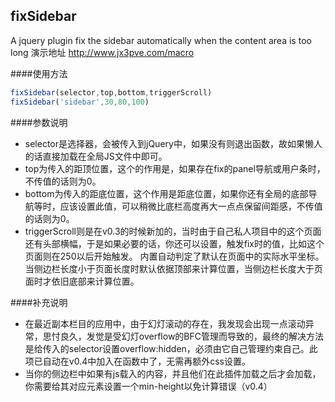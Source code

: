 ## fixSidebar
A jquery plugin fix the sidebar automatically when the content area is too long
演示地址 http://www.jx3pve.com/macro

####使用方法
```javascript
fixSidebar(selector,top,bottom,triggerScroll)
fixSidebar('sidebar',30,80,100)
```

####参数说明
+ selector是选择器，会被传入到jQuery中，如果没有则退出函数，故如果懒人的话直接加载在全局JS文件中即可。
+ top为传入的距顶位置，这个的作用是，如果存在fix的panel导航或用户条时，不传值的话则为0。
+ bottom为传入的距底位置，这个作用是距底位置，如果你还有全局的底部导航等时，应该设置此值，可以稍微比底栏高度再大一点点保留间距感，不传值的话则为0。
+ triggerScroll则是在v0.3的时候新加的，当时由于自己私人项目中的这个页面还有头部横幅，于是如果必要的话，你还可以设置，触发fix时的值，比如这个页面则在250以后开始触发。
内置自动判定了默认在页面中的实际水平坐标。当侧边栏长度小于页面长度时默认依据顶部来计算位置，当侧边栏长度大于页面时才依旧底部来计算位置。

####补充说明
+ 在最近副本栏目的应用中，由于幻灯滚动的存在，我发现会出现一点滚动异常，思忖良久，发觉是受幻灯overflow的BFC管理而导致的，最终的解决方法是给传入的selector设置overflow:hidden，必须由它自己管理约束自己。此项已自动在v0.4中加入在函数中了，无需再额外css设置。
+ 当你的侧边栏中如果有js载入的内容，并且他们在此插件加载之后才会加载，你需要给其对应元素设置一个min-height以免计算错误（v0.4）
 
